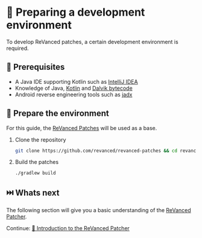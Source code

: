 # 👶 Preparing a development environment

To develop ReVanced patches, a certain development environment is required.

## 📝 Prerequisites

- A Java IDE supporting Kotlin such as [IntelliJ IDEA](https://www.jetbrains.com/idea/)
- Knowledge of Java, [Kotlin](https://kotlinlang.org) and [Dalvik bytecode](https://source.android.com/docs/core/runtime/dalvik-bytecode)
- Android reverse engineering tools such as [jadx](https://github.com/skylot/jadx)

## 🏃 Prepare the environment

For this guide, the [ReVanced Patches](https://github.com/revanced/revanced-patches) will be used as a base.

1. Clone the repository

   ```bash
   git clone https://github.com/revanced/revanced-patches && cd revanced-patches
   ```

2. Build the patches

   ```bash
   ./gradlew build
   ```

## ⏭️ Whats next

The following section will give you a basic understanding of the [ReVanced Patcher](https://github.com/revanced/revanced-patcher).

Continue: [💉 Introduction to the ReVanced Patcher](1_introduction.md)
